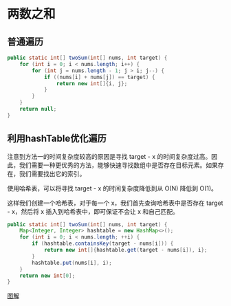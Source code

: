 # 两数之和

## 普通遍历
```java
public static int[] twoSum(int[] nums, int target) {
    for (int i = 0; i < nums.length; i++) {
        for (int j = nums.length - 1; j > i; j--) {
            if ((nums[i] + nums[j]) == target) {
                return new int[]{i, j};
            }
        }
    }
    return null;
}

```

## 利用hashTable优化遍历
注意到方法一的时间复杂度较高的原因是寻找 target - x 的时间复杂度过高。因此，我们需要一种更优秀的方法，能够快速寻找数组中是否存在目标元素。如果存在，我们需要找出它的索引。

使用哈希表，可以将寻找 target - x 的时间复杂度降低到从 O(N) 降低到 O(1)。

这样我们创建一个哈希表，对于每一个 x，我们首先查询哈希表中是否存在 target - x，然后将 x 插入到哈希表中，即可保证不会让 x 和自己匹配。

```java
public static int[] twoSum(int[] nums, int target) {
    Map<Integer, Integer> hashtable = new HashMap<>();
    for (int i = 0; i < nums.length; ++i) {
        if (hashtable.containsKey(target - nums[i])) {
            return new int[]{hashtable.get(target - nums[i]), i};
        }
        hashtable.put(nums[i], i);
    }
    return new int[0];
}

```

[图解](https://leetcode.cn/problems/two-sum/solution/jie-suan-fa-1-liang-shu-zhi-he-by-guanpengchn/)
